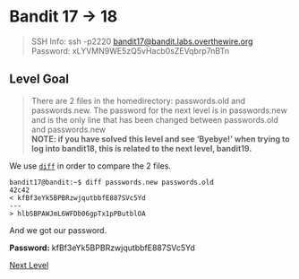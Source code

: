 ﻿
# Bandit 17 -> 18
> SSH Info: ssh -p2220 bandit17@bandit.labs.overthewire.org  
> Password: xLYVMN9WE5zQ5vHacb0sZEVqbrp7nBTn


 ## Level Goal  
>There are 2 files in the homedirectory: passwords.old and passwords.new. The password for the next level is in passwords.new and is the only line that has been changed between passwords.old and passwords.new  
**NOTE: if you have solved this level and see ‘Byebye!’ when trying to log into bandit18, this is related to the next level, bandit19.**

We use [`diff`](https://en.wikipedia.org/wiki/Diff) in order to compare the 2 files.

```
bandit17@bandit:~$ diff passwords.new passwords.old
42c42
< kfBf3eYk5BPBRzwjqutbbfE887SVc5Yd
---
> hlbSBPAWJmL6WFDb06gpTx1pPButblOA
```
And we got our password.

**Password:** kfBf3eYk5BPBRzwjqutbbfE887SVc5Yd


[Next Level](../Bandit%2018%20--%2019/README.md)
